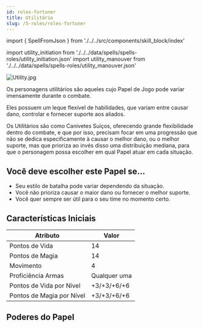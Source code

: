 ```yaml
---
id: roles-fortuner
title: Utilitário
slug: /5-roles/roles-fortuner
---
```


import { SpellFromJson } from './../../src/components/skill_block/index'

import utility_initiation from './../../data/spells/spells-roles/utility_initiation.json'
import utility_manouver from './../../data/spells/spells-roles/utility_manouver.json'

![Utility.jpg](https://s3.us-west-2.amazonaws.com/fabulas-e-goblins-book/%5Cvscode%5Cbfe59347-e049-47aa-8a50-0fc40a093574.jpg)

Os personagens utilitários são aqueles cujo Papel de Jogo pode variar imensamente durante o combate.

Eles possuem um leque flexível de habilidades, que variam entre causar dano, controlar e fornecer suporte aos aliados.

Os Utilitários são como Canivetes Suíços, oferecendo grande flexibilidade dentro do combate, e que por isso, precisam focar em uma progressão que não se dedica especificamente à causar o melhor dano, ou o melhor suporte, mas que prioriza ao invés disso uma distribuição mediana, para que o personagem possa escolher em qual Papel atuar em cada situação.

## Você deve escolher este Papel se...

- Seu estilo de batalha pode variar dependendo da situação.
- Você não prioriza causar o maior dano ou fornecer o melhor suporte.
- Você quer sempre ser útil para o seu time no momento certo.

## Características Iniciais

<table>
  <thead>
      <tr>
      <th>Atributo</th>
      <th>Valor</th>
    </tr>
  </thead>
  <tbody>
    <tr>
      <td>Pontos de Vida</td>
      <td>14</td>
    </tr>
    <tr>
      <td>Pontos de Magia</td>
      <td>14</td>
    </tr>
    <tr>
      <td>Movimento</td>
      <td>4</td>
    </tr>
    <tr>
      <td>Proficiência Armas</td>
      <td>Qualquer uma</td>
    </tr>
    <tr>
      <td>Pontos de Vida por Nível</td>
      <td>+3/+3/+6/+6</td>
    </tr>
    <tr>
      <td>Pontos de Magia por Nível</td>
      <td>+3/+3/+6/+6</td>
    </tr>
  </tbody>
</table>

## Poderes do Papel

<SpellFromJson expanded={false} spellData={utility_initiation} />

<SpellFromJson expanded={false} spellData={utility_manouver} />